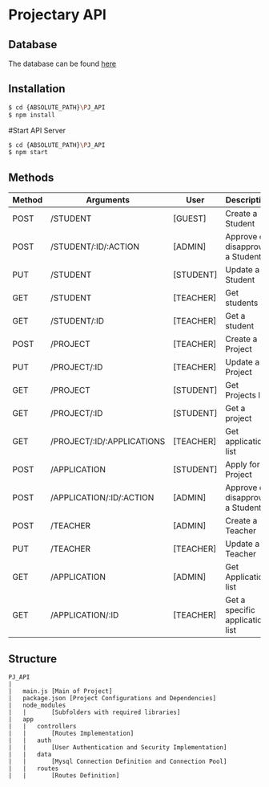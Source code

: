 Projectary API
==============

## Database

The database can be found [here](https://github.com/iptomar/projectary-bd)

## Installation

```bash
$ cd {ABSOLUTE_PATH}\PJ_API
$ npm install 
```
#Start API Server
```bash
$ cd {ABSOLUTE_PATH}\PJ_API
$ npm start 
```

## Methods

| Method | Arguments | User | Description |
| --- | --- | --- | --- |
| POST | /STUDENT | [GUEST] | Create a Student |
| POST | /STUDENT/:ID/:ACTION | [ADMIN] | Approve or disapprove a Student |
| PUT | /STUDENT | [STUDENT] | Update a Student |
| GET | /STUDENT | [TEACHER] | Get students list |
| GET | /STUDENT/:ID | [TEACHER] | Get a student |
| POST | /PROJECT | [TEACHER] | Create a Project |
|PUT | /PROJECT/:ID | [TEACHER] | Update a Project |
|GET | /PROJECT | [STUDENT] | Get Projects list |
|GET | /PROJECT/:ID	| [STUDENT] | Get a project |
|GET | /PROJECT/:ID/:APPLICATIONS | [TEACHER] | Get applications list |
|POST | /APPLICATION | [STUDENT] | Apply for a Project |
|POST | /APPLICATION/:ID/:ACTION | [ADMIN] | Approve or disapprove a Student |
|POST | /TEACHER | [ADMIN] | Create a Teacher |
|PUT | /TEACHER | [TEACHER] | Update a Teacher |
|GET | /APPLICATION |	[ADMIN] | Get Application list |
|GET | /APPLICATION/:ID | [TEACHER] | Get a specific application list |

## Structure

    PJ_API
    |	
    |	main.js [Main of Project]
    |	package.json [Project Configurations and Dependencies]
    |	node_modules
    |	|		[Subfolders with required libraries]
    |	app
    |	|	controllers
    |	|		[Routes Implementation]
    |	|	auth
    |	|		[User Authentication and Security Implementation]
    |	|	data				
    |	|	    [Mysql Connection Definition and Connection Pool]
    |	|	routes
    |	|		[Routes Definition]
